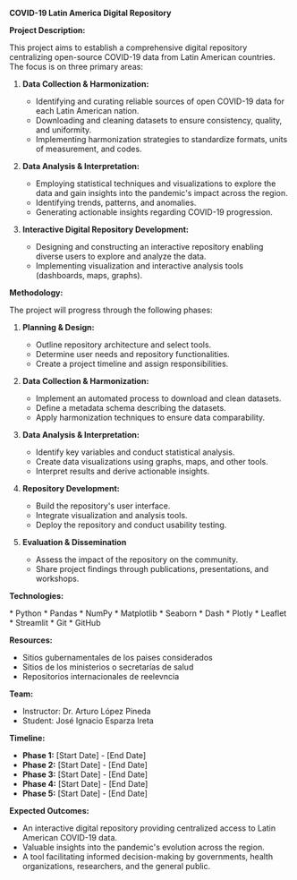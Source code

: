 **COVID-19 Latin America Digital Repository**

**Project Description:**

This project aims to establish a comprehensive digital repository centralizing open-source COVID-19 data from Latin American countries. The focus is on three primary areas:

1. **Data Collection & Harmonization:**
     * Identifying and curating reliable sources of open COVID-19 data for each Latin American nation.
     * Downloading and cleaning datasets to ensure consistency, quality, and uniformity. 
     * Implementing harmonization strategies to standardize formats, units of measurement, and codes.

2. **Data Analysis & Interpretation:**
    * Employing statistical techniques and visualizations to explore the data and gain insights into the pandemic's impact across the region.
    * Identifying trends, patterns, and anomalies.
    * Generating actionable insights regarding COVID-19 progression. <!-- including:)
         \* Infection, hospitalization, and mortality rates.
         \* Effectiveness of intervention measures and vaccination programs.
         \* Socioeconomic implications of the pandemic. -->

3. **Interactive Digital Repository Development:**
    * Designing and constructing an interactive repository enabling diverse users to explore and analyze the data.
    * Implementing visualization and interactive analysis tools (dashboards, maps, graphs). 

**Methodology:**

The project will progress through the following phases:

1. **Planning & Design:**
    * Outline repository architecture and select tools.
    * Determine user needs and repository functionalities.
    * Create a project timeline and assign responsibilities.

2. **Data Collection & Harmonization:**
     * Implement an automated process to download and clean datasets.
    * Define a metadata schema describing the datasets.
    * Apply harmonization techniques to ensure data comparability.

3. **Data Analysis & Interpretation:**
    * Identify key variables and conduct statistical analysis.
    * Create data visualizations using graphs, maps, and other tools.
    * Interpret results and derive actionable insights.

4. **Repository Development:**
    * Build the repository's user interface.
    * Integrate visualization and analysis tools.
    * Deploy the repository and conduct usability testing. 

5. **Evaluation & Dissemination**
    * Assess the impact of the repository on the community.
    * Share project findings through publications, presentations, and workshops.

**Technologies:**

\* Python
\* Pandas
\* NumPy
\* Matplotlib
\* Seaborn
\* Dash
\* Plotly
\* Leaflet
\* Streamlit
\* Git
\* GitHub

**Resources:**

* Sitios gubernamentales de los paises considerados
* Sitios de los ministerios o secretarías de salud
* Repositorios internacionales de reelevncia

**Team:**

* Instructor: Dr. Arturo López Pineda
* Student: José Ignacio Esparza Ireta

**Timeline:**

* **Phase 1:** [Start Date] - [End Date]
* **Phase 2:** [Start Date] - [End Date]
* **Phase 3:** [Start Date] - [End Date]
* **Phase 4:** [Start Date] - [End Date]
* **Phase 5:** [Start Date] - [End Date]

**Expected Outcomes:** 

* An interactive digital repository providing centralized access to Latin American COVID-19 data.
* Valuable insights into the pandemic's evolution across the region.
* A tool facilitating informed decision-making by governments, health organizations, researchers, and the general public.
